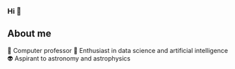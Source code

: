 ### Hi 👋

## About me
 🍎 Computer professor
 🤖 Enthusiast in data science and artificial intelligence
 👽 Aspirant to astronomy and astrophysics 
## 

